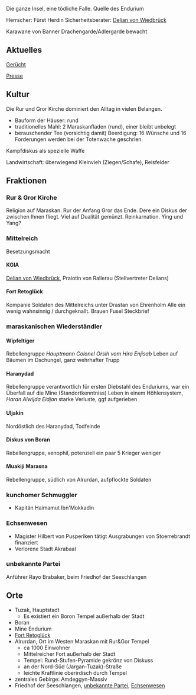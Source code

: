 Die ganze Insel, eine tödliche Falle.
Quelle des Endurium

Herrscher: Fürst Herdin
Sicherheitsberater: [Delian von Wiedbrück](Personen.md#Delian%20von%20Wiedbrück)

Karawane von Banner Drachengarde/Adlergarde bewacht 

## Aktuelles

[Gerücht](Pforte%20des%20Grauens/Gerüchte%20und%20Nachrichten.md#rumormaraskan)

[Presse](Pforte%20des%20Grauens/Gerüchte%20und%20Nachrichten.md#newsmaraskan)

## Kultur
Die Rur und Gror Kirche dominiert den Alltag in vielen Belangen. 
* Bauform der Häuser: rund
* traditionelles Mahl: 2 Maraskanfladen (rund), einer bleibt unbelegt
* berauschender Tee (vorsichtig damit)
Beerdigung: 16 Wünsche und 16 Forderungen werden bei der Totenwache geschrien.

Kampfdiskus als spezielle Waffe

Landwirtschaft: überwiegend Kleinvieh (Ziegen/Schafe), Reisfelder

## Fraktionen

### Rur & Gror Kirche
Religion auf Maraskan. Rur der Anfang Gror das Ende. Dere ein Diskus der zwischen Ihnen fliegt. Viel auf Dualität gemünzt. Reinkarnation. Ying und Yang?
### Mittelreich
Besetzungsmacht
#### KGIA
[Delian von Wiedbrück](Personen.md#Delian%20von%20Wiedbrück), Praiotin von Rallerau (Stellvertreter Delians)
#### Fort Retoglück
Kompanie Soldaten des Mittelreichs unter Drastan von Ehrenholm
Alle ein wenig wahnsinnig / durchgeknallt.
Brauen Fusel
Steckbrief

### maraskanischen Wiederständler
#### Wipfeltiger
Rebellengruppe
_Hauptmann Colonel Orsih vom Hira_
_Enjisab_
Leben auf Bäumen im Dschungel, ganz wehrhafter Trupp
#### Haranydad
Rebellengruppe
verantwortlich für ersten Diebstahl des Enduriums, war ein Überfall auf die Mine (Standortkenntniss)
Leben in einem Höhlensystem, 
*Haran*
*Alwijda*
*Eidjan*
starke Verluste, ggf aufgerieben
#### Uljakin
Nordöstlich des Haranydad, Todfeinde


#### Diskus von Boran
Rebellengruppe, xenophil, potenziell ein paar 5 Krieger weniger
#### Muakiji Marasna
Rebellengruppe, südlich von Alrurdan, aufpflockte Soldaten
### kunchomer Schmuggler
 * Kapitän Haimamut Ibn'Mokkadin
### Echsenwesen
* Magister Hilbert von Pusperiken tätigt Ausgrabungen von Stoerrebrandt finanziert
* Verlorene Stadt Akrabaal
### unbekannte Partei
Anführer Rayo Brabaker, beim Friedhof der Seeschlangen

## Orte
* Tuzak, Hauptstadt
	* Es existiert ein Boron Tempel außerhalb der Stadt
* Boran
* Mine Endurium
* [Fort Retoglück](Pforte%20des%20Grauens/Maraskan.md#Fort%20Retoglück)
* Alrurdan, Ort im Westen Maraskan mit Rur&Gor Tempel
	* ca 1000 Einwohner
	* Mittelreicher Fort außerhalb der Stadt
	* Tempel: Rund-Stufen-Pyramide gekrönz von Diskuss
	* an der Nord-Süd (Jargan-Tuzak)-Straße
	* leichte Kraftlinie oberirdisch durch Tempel
* zentrales Gebirge: Amdeggyn-Massiv
* Friedhof der Seeschlangen, [unbekannte Partei](Pforte%20des%20Grauens/Maraskan.md#unbekannte%20Partei), [Echsenwesen](Pforte%20des%20Grauens/Maraskan.md#Echsenwesen)

